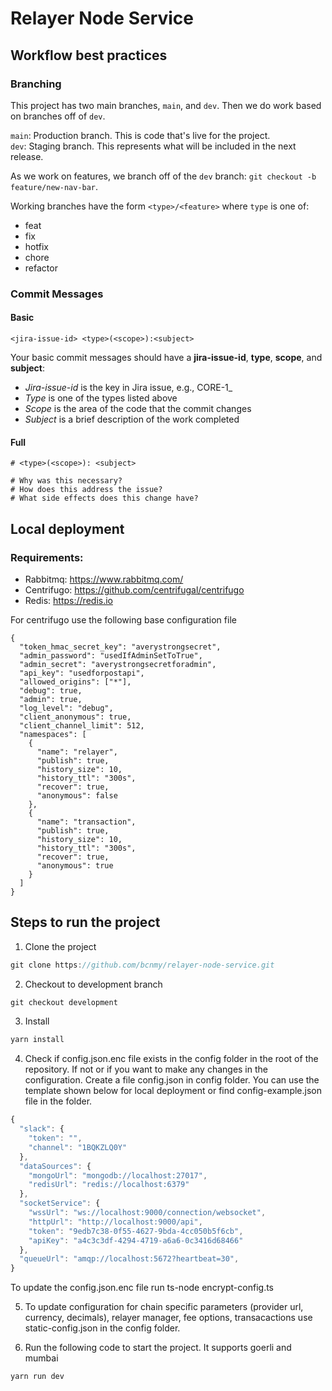 # Relayer Node Service

## Workflow best practices

### Branching

This project has two main branches, `main`, and `dev`. Then we do work based on branches off of `dev`.

`main`: Production branch. This is code that's live for the project.  
`dev`: Staging branch. This represents what will be included in the next release.

As we work on features, we branch off of the `dev` branch: `git checkout -b feature/new-nav-bar`.

Working branches have the form `<type>/<feature>` where `type` is one of:

- feat
- fix
- hotfix
- chore
- refactor

### Commit Messages

#### Basic

`<jira-issue-id> <type>(<scope>):<subject>`

Your basic commit messages should have a **jira-issue-id**, **type**, **scope**, and **subject**:

- _Jira-issue-id_ is the key in Jira issue, e.g., CORE-1_
- _Type_ is one of the types listed above
- _Scope_ is the area of the code that the commit changes
- _Subject_ is a brief description of the work completed

#### Full

```
# <type>(<scope>): <subject>

# Why was this necessary?
# How does this address the issue?
# What side effects does this change have?
```


## Local deployment 

### Requirements:

- Rabbitmq: https://www.rabbitmq.com/
- Centrifugo: https://github.com/centrifugal/centrifugo
- Redis: https://redis.io

For centrifugo use the following base configuration file
```
{
  "token_hmac_secret_key": "averystrongsecret",
  "admin_password": "usedIfAdminSetToTrue",
  "admin_secret": "averystrongsecretforadmin",
  "api_key": "usedforpostapi",
  "allowed_origins": ["*"],
  "debug": true,
  "admin": true,
  "log_level": "debug",
  "client_anonymous": true,
  "client_channel_limit": 512,
  "namespaces": [
    {
      "name": "relayer",
      "publish": true,
      "history_size": 10,
      "history_ttl": "300s",
      "recover": true,
      "anonymous": false
    },
    {
      "name": "transaction",
      "publish": true,
      "history_size": 10,
      "history_ttl": "300s",
      "recover": true,
      "anonymous": true
    }
  ]
}
```

## Steps to run the project

1. Clone the project

```jsx
git clone https://github.com/bcnmy/relayer-node-service.git
```

2. Checkout to development branch

```jsx
git checkout development
```

3. Install 
```jsx
yarn install
```

4. Check if config.json.enc file exists in the config folder in the root of the repository. If not or if you want to make any changes in the configuration. Create a file config.json in config folder. You can use the template shown below for local deployment or find config-example.json file in the folder.

```jsx
{
  "slack": {
    "token": "",
    "channel": "1BQKZLQ0Y"
  },
  "dataSources": {
    "mongoUrl": "mongodb://localhost:27017",
    "redisUrl": "redis://localhost:6379"
  },
  "socketService": {
    "wssUrl": "ws://localhost:9000/connection/websocket",
    "httpUrl": "http://localhost:9000/api",
    "token": "9edb7c38-0f55-4627-9bda-4cc050b5f6cb",
    "apiKey": "a4c3c3df-4294-4719-a6a6-0c3416d68466"
  },
  "queueUrl": "amqp://localhost:5672?heartbeat=30",
}
```

To update the config.json.enc file run ts-node encrypt-config.ts

5. To update configuration for chain specific parameters (provider url, currency, decimals), relayer manager, fee options, transacactions use static-config.json in the config folder.  

6. Run the following code to start the project. It supports goerli and mumbai
```jsx
yarn run dev
```

